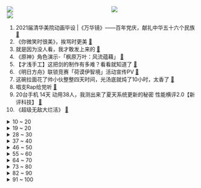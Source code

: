 <div >
	<a style="float:left;width:55%;" href = "https://github.com/anuraghazra/github-readme-stats">
	 <img src = "https://github-readme-stats.vercel.app/api?username=iuuuuuaena&theme=buefy&show_icons=true"/>
	</a>
	<a  style="float:right;width:45%" href = "https://github.com/anuraghazra/github-readme-stats">
	 <img  src="https://github-readme-stats.vercel.app/api/top-langs/?username=anuraghazra&layout=compact"/>
	</a>
	</div>

[![](https://img.shields.io/badge/jxd-@jxdgogogo.xyz-yellowgreen.svg)](https://www.jxdgogogo.xyz)<br>
1. 2021届清华美院动画毕设 |《万华镜》——百年党庆，献礼中华五十六个民族 [:link:](//www.bilibili.com/video/BV13X4y1P7z7) <br>
2. 《你微笑时很美》，挨骂时更美 [:link:](//www.bilibili.com/video/BV1K64y1b7gz) <br>
3. 就是因为没人看，我才敢发上来的 [:link:](//www.bilibili.com/video/BV1fo4y1k7xD) <br>
4. 《原神》角色演示-「枫原万叶：风流蕴藉」 [:link:](//www.bilibili.com/video/BV1364y197Kt) <br>
5. 【才浅手工】这把剑的制作有多难？看看就知道了 [:link:](//www.bilibili.com/video/BV19g411M7wr) <br>
6. 《明日方舟》联锁竞赛「荷谟伊智境」活动宣传PV [:link:](//www.bilibili.com/video/BV1X44y1B7Kh) <br>
7. 这碗拉面花了帅小伙整整四天时间，光汤底就炖了10小时，太香了 [:link:](//www.bilibili.com/video/BV1ZM4y1u7rZ) <br>
8. 唱支Rap给党听 [:link:](//www.bilibili.com/video/BV1Zo4y1k7NA) <br>
9. 20台手机 14天 动用38人，我测出来了夏天系统更新的秘密 性能横评2.0【新评科技】 [:link:](//www.bilibili.com/video/BV1Xh41187Ht) <br>
10. 《超级无敌大烂活》 [:link:](//www.bilibili.com/video/BV11y4y1T7VG) <br>
<details>
<summary>10 ~ 20</summary>

11. 他们做的事情全场最佳 [:link:](//www.bilibili.com/video/BV1kU4y1G7Xw) <br>
12. 试吃巨大燕魟，肉质跟螃蟹一样，把摄影小哥整急眼了 [:link:](//www.bilibili.com/video/BV1Ng41137CT) <br>
13. 东北串串店干饭，竟然被邻桌的美少女治愈，越来越相信缘分了！无广试吃员/美食探店 [:link:](//www.bilibili.com/video/BV165411T7Pc) <br>
14. 【嘉然x乃琳】敢点么？这个🔥花.间.酒🔥有点然！！！【花间酒】 [:link:](//www.bilibili.com/video/BV1Mh411Y7vS) <br>
15. ⚡️热爱105°C的可莉⚡️原创填词版 [:link:](//www.bilibili.com/video/BV1Yf4y1t7U3) <br>
16. 真白嫖失败，四国语言翻唱《海底》给我听哭了..直击灵魂 [:link:](//www.bilibili.com/video/BV1Ev411W7Rn) <br>
17. 这个习惯改变了我的人生 [:link:](//www.bilibili.com/video/BV1uf4y1b7R8) <br>
18. 985大学豪华宿舍，这不比招生简介好使？ [:link:](//www.bilibili.com/video/BV1rM4y1u743) <br>
19. 全程卧槽！一位中国玩家暴肝七个月一个人的璃月港！可莉狂喜！ [:link:](//www.bilibili.com/video/BV1Ug411M7WD) <br>
</details>
<details>
<summary>19 ~ 20</summary>

20. 无跑跳减脂训练，甩掉9.8斤脂肪，不伤膝盖不伤腰 [:link:](//www.bilibili.com/video/BV1aU4y1G7ek) <br>
21. 拥有100w位观众爸爸是什么体验？ [:link:](//www.bilibili.com/video/BV1Y5411T7h6) <br>
22. 那一瞬间，我想退网了 [:link:](//www.bilibili.com/video/BV1g44y1q7TX) <br>
23. 人  情  世  故  Plus [:link:](//www.bilibili.com/video/BV17q4y1s7UV) <br>
24. 【蜜雪冰城/MEME】Machine Gun(? [:link:](//www.bilibili.com/video/BV12M4y1u7uN) <br>
25. 如果你不想学习, 就坚持把这个视频看完 [:link:](//www.bilibili.com/video/BV1fv411n73Q) <br>
26. 100年来，中国做了什么？——以地理的视角 [:link:](//www.bilibili.com/video/BV1cg41137ZW) <br>
27. 某银行人下班都在干什么 [:link:](//www.bilibili.com/video/BV1EV411x7Mu) <br>
28. 汪汪立大功！警犬咬出藏毒百香果，民警喊话网友：已经加鸡腿了 [:link:](//www.bilibili.com/video/BV1Lb4y1C7hJ) <br>
</details>
<details>
<summary>28 ~ 30</summary>

29. 教你几招泡面的正确吃法，总有你不会的小技巧 [:link:](//www.bilibili.com/video/BV1v54y1H78s) <br>
30. 网友举报大型娱乐场所聚众吸毒？阿特带缉毒犬与百名警员火速突击清查！ [:link:](//www.bilibili.com/video/BV1dB4y1M7YU) <br>
31. 【汪品先】马里亚纳海沟再往下是什么？海沟中有生物吗？ [:link:](//www.bilibili.com/video/BV1TM4y1g78r) <br>
32. 读 恶 毒 评 论 ！！直面人身攻击 [:link:](//www.bilibili.com/video/BV1pw411o7BK) <br>
33. 狗看病竟要价3W，我作何感想…… [:link:](//www.bilibili.com/video/BV1664y197T9) <br>
34. 梁祝手书 [:link:](//www.bilibili.com/video/BV1V54y1H7wa) <br>
35. 冥界世界可不好混，不还清上辈子的债无法转世！1998年年度最佳游戏究竟讲了个啥。 [:link:](//www.bilibili.com/video/BV1qf4y1t7zf) <br>
36. 【方舟毕业应援曲】《跃浪前行》 [:link:](//www.bilibili.com/video/BV1Tv411H7Ci) <br>
37. 我是卧底，我的真名无人知晓 [:link:](//www.bilibili.com/video/BV1cK4y1g7XP) <br>
</details>
<details>
<summary>37 ~ 40</summary>

38. 为什么卖30的奈雪还在亏，3块的蜜雪冰城却赚大钱？（结尾彩蛋）【阿Test】 [:link:](//www.bilibili.com/video/BV12V411s7Vt) <br>
39. 这个Beat太适合写歌了！毕业季专用！| Free Beat |“Mars” [:link:](//www.bilibili.com/video/BV19U4y1G75L) <br>
40. 这肉感！请原地封神！ [:link:](//www.bilibili.com/video/BV1i5411T7MP) <br>
41. 【STN快报第五季43】EA，让我康康可以么 [:link:](//www.bilibili.com/video/BV1uw411o7Dt) <br>
42. 刀尖舔血、命悬一线！这部直击人性的美剧越看越上头！《绝命毒师》第三季结局11-13 [:link:](//www.bilibili.com/video/BV1a64y197T5) <br>
43. 【次元壁破碎】广西戏画 [:link:](//www.bilibili.com/video/BV1XV411s7Cg) <br>
44. “叔叔！长大后我一定报复你的”漠叔活成小学生讨厌的样子 [:link:](//www.bilibili.com/video/BV1PB4y1T7vy) <br>
45. 哆啦A梦神秘隐藏故事线！背后真相真的很令人暖心！哆啦冷知识03 [:link:](//www.bilibili.com/video/BV1pw411o7JU) <br>
46. 高考三次，放弃复读的我，现在过的如何 [:link:](//www.bilibili.com/video/BV14g411378b) <br>
</details>
<details>
<summary>46 ~ 50</summary>

47. 【罗翔】张三冒充歹徒强暴自己妻子？算不算强奸？ [:link:](//www.bilibili.com/video/BV1MK4y1M7T2) <br>
48. 【食肉目】欢迎来到食物链顶端 𝓦𝓮𝓵𝓬𝓸𝓶𝓮 𝓽𝓸 𝓽𝓱𝓮 𝓽𝓸𝓹 𝓸𝓯 𝓽𝓱𝓮 𝓯𝓸𝓸𝓭 𝓬𝓱𝓪𝓲𝓷 [:link:](//www.bilibili.com/video/BV1cX4y1P7jt) <br>
49. 波浪笔？听说用这支笔写字的人都会翻车！ [:link:](//www.bilibili.com/video/BV1Dh41187tY) <br>
50. 【罗汉鬼套路】LOL新版狂徒最佳用法 逆子流！！！ [:link:](//www.bilibili.com/video/BV1p44y1q7VF) <br>
51. 特朗普卸任后首场集会：拜登是“彻底的灾难”，中俄伊在羞辱美国 [:link:](//www.bilibili.com/video/BV1254y1H7wp) <br>
52. 慎入 史上最致命的自卫防身术 [:link:](//www.bilibili.com/video/BV1L44y1z7i4) <br>
53. 第一次求婚没有经验，下次就好了！ [:link:](//www.bilibili.com/video/BV1ov411H7ZU) <br>
54. 我安装了所有版本B站APP，发现了B站最后的秘密 [:link:](//www.bilibili.com/video/BV1Qw411o7rB) <br>
55. 新概念约会《倒放挑战番外篇》 [:link:](//www.bilibili.com/video/BV1ZM4y1u7Mm) <br>
</details>
<details>
<summary>55 ~ 60</summary>

56. ⚡离考试还有105小时的你⚡ [:link:](//www.bilibili.com/video/BV1kU4y1G7RN) <br>
57. 解锁新角色！救援搁浅在岸边15吨重的座头鲸【纳米比亚海洋保护队】 [:link:](//www.bilibili.com/video/BV1V44y1z7Zt) <br>
58. 信、雅、达，这翻译得百万薪酬！ [:link:](//www.bilibili.com/video/BV1JV411x7BD) <br>
59. 【沙雕版】新 宝 岛 [:link:](//www.bilibili.com/video/BV1Ff4y1b7c4) <br>
60. b站最委屈的猫磁悬浮列猫，据说刷到视频的人都会被他的委屈脸深深吸引？你有没有沦陷呢 [:link:](//www.bilibili.com/video/BV1ff4y1t7gw) <br>
61. BILIBILI 12 周年演讲 [:link:](//www.bilibili.com/video/BV1CV411s7jd) <br>
62. 这是氪星人才能想出的陷阱吧？！我手断了！！！ [:link:](//www.bilibili.com/video/BV1XV411s7fu) <br>
63. 美军撤出阿富汗，塔利班将如闪电般归来吗？ [:link:](//www.bilibili.com/video/BV1fM4y1u7UE) <br>
64. 当我觉得自己演技很好时，结果…… [:link:](//www.bilibili.com/video/BV1y64y1t7eQ) <br>
</details>
<details>
<summary>64 ~ 70</summary>

65. 《花海》你好久 都没再来 [:link:](//www.bilibili.com/video/BV1Gq4y1s7rK) <br>
66. "失 忆 的 笨 狗" [:link:](//www.bilibili.com/video/BV1Xq4y1L73n) <br>
67. 卧室硬核翻唱！【曾经我也想过一了百了】 [:link:](//www.bilibili.com/video/BV1PL411W7Dw) <br>
68. 洗脑神曲～王咕咕想吃空间站的宫保鸡 [:link:](//www.bilibili.com/video/BV1cB4y1T7gG) <br>
69. 别射了！别射了！ [:link:](//www.bilibili.com/video/BV1DM4y1u7pR) <br>
70. 前方高燃！星辰大海！青岛大学毕业快闪！各有风雨灿烂，青春当如此！ [:link:](//www.bilibili.com/video/BV1b64y1t7A1) <br>
71. 《青春游戏少年不会拐到日本元气少女#2》 [:link:](//www.bilibili.com/video/BV1gg41137Xr) <br>
72. 【想你的液级】不要笑挑战，呵，爷就笑！ [:link:](//www.bilibili.com/video/BV1cU4y1V7CY) <br>
73. 科学家在东北发现新人种：命名为“龙人” [:link:](//www.bilibili.com/video/BV1W44y1z7LK) <br>
</details>
<details>
<summary>73 ~ 80</summary>

74. ⛄二 次 元 蜜 雪 冰 城⛄ [:link:](//www.bilibili.com/video/BV1ug41137oL) <br>
75. 太顶了，一次性得罪29个专业 [:link:](//www.bilibili.com/video/BV1i64y197VV) <br>
76. 测测你的性格温度？是-1度？0度？105度？还是-273.15度？在不同人面前的温度有什么不同？ [:link:](//www.bilibili.com/video/BV1164y1t7v1) <br>
77. 社会到底把谁改变了？ [:link:](//www.bilibili.com/video/BV16b4y1C7J6) <br>
78. 家庭地位这一块...... [:link:](//www.bilibili.com/video/BV1Fv411H7rc) <br>
79. 期 末 查 分 现 状 [:link:](//www.bilibili.com/video/BV1364y197Yz) <br>
80. ❤ 恋爱经不起等待 叫我老婆就现在 ❤ [:link:](//www.bilibili.com/video/BV1Lw411Z77x) <br>
81. 厨师长教你：“咸蛋黄锅巴小龙虾”的做法，色泽金黄，壳脆肉香 [:link:](//www.bilibili.com/video/BV1Rh41187oq) <br>
82. 你看这种视频，周围人不觉得你奇怪吗？ [:link:](//www.bilibili.com/video/BV1fy4y1T7tu) <br>
</details>
<details>
<summary>82 ~ 90</summary>

83. up主为宣传禁毒豁出去了，多种新型毒品现场展示 [:link:](//www.bilibili.com/video/BV1MX4y1P7JF) <br>
84. 挑战18串牛羊肉，30分钟吃完免单，今天就是来吃个饭 [:link:](//www.bilibili.com/video/BV1864y1t7cR) <br>
85. 花91.7在西北农林科技大学食堂吃到撑，是种什么样的体验？ [:link:](//www.bilibili.com/video/BV1Df4y1t7wj) <br>
86. B站少年如何成为大山里的孩子王？ [:link:](//www.bilibili.com/video/BV1B5411T7Jd) <br>
87. 老板：真的假一赔十，放心购买！ [:link:](//www.bilibili.com/video/BV1Xh41187wS) <br>
88. 没有什么，是乌鲁木齐的日落治愈不了的。 [:link:](//www.bilibili.com/video/BV1Lh411Y7QC) <br>
89. 两个人在一起，最重要的是坦诚相待（二） [:link:](//www.bilibili.com/video/BV1gX4y1P7oT) <br>
90. 向无法露脸的禁毒英雄致敬！ [:link:](//www.bilibili.com/video/BV1oo4y1k7JV) <br>
91. 希望更多的人关注足球 [:link:](//www.bilibili.com/video/BV1qf4y1t72N) <br>
</details>
<details>
<summary>91 ~ 100</summary>

92. 新疆一老人迎来135岁生日，出生于清朝光绪年间，已历经三个世纪！ [:link:](//www.bilibili.com/video/BV1P44y1z7wR) <br>
93. 【猛男舞团】放暑假啦！躺赢后生仔！ [:link:](//www.bilibili.com/video/BV1Fo4y1C7Fy) <br>
94. 目标：与同龄人拉开5岁以上身体年龄/ 逆龄脊柱操，养生命线！适合人群：❤️含胸驼背❤️脊柱侧弯❤️脖子前伸❤️颈后大包（㊙️第一遍带练，第二遍讲解） [:link:](//www.bilibili.com/video/BV1jo4y1C7aa) <br>
95. 警告⚠️:这可能是你今年看过最爽的视频！ [:link:](//www.bilibili.com/video/BV13v411H76X) <br>
96. 说出来你们可能不信，我从木头里取出了一只小电视人 [:link:](//www.bilibili.com/video/BV1gV411x72o) <br>
97. 视察领导眉头一皱，“矿泉水也能叫高科技？” [:link:](//www.bilibili.com/video/BV1PX4y1w7FA) <br>
98. 【亚某爆料时间】大乔新皮肤白鹤梁神女曝光！ [:link:](//www.bilibili.com/video/BV1v64y197B9) <br>
99. 炸裂的玫瑰花 [:link:](//www.bilibili.com/video/BV1Hy4y1M7rf) <br>
100. 「流星的旅途」——「薪炎之律者」诞生幕后花絮 [:link:](//www.bilibili.com/video/BV1Mh411Y7UT) <br>
</details>
